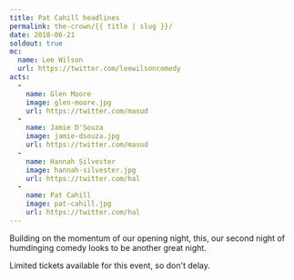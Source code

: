 ```yaml
---
title: Pat Cahill headlines
permalink: the-crown/{{ title | slug }}/
date: 2018-06-21
soldout: true
mc:
  name: Lee Wilson
  url: https://twitter.com/leewilsoncomedy
acts:
  -
    name: Glen Moore
    image: glen-moore.jpg
    url: https://twitter.com/masud
  -
    name: Jamie D'Souza
    image: jamie-dsouza.jpg
    url: https://twitter.com/masud
  -
    name: Hannah Silvester
    image: hannah-silvester.jpg
    url: https://twitter.com/hal
  -
    name: Pat Cahill
    image: pat-cahill.jpg
    url: https://twitter.com/hal
---
```


Building on the momentum of our opening night, this, our second night of humdinging comedy looks to be another great night.

Limited tickets available for this event, so don't delay.


